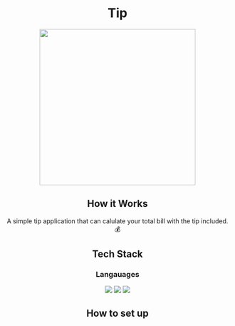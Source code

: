 <h1 align="center"> Tip </h1>

<p align="center"><img width="350" src="https://user-images.githubusercontent.com/71974361/115008582-30c4e500-9ea3-11eb-9885-b4e1ae6e54ea.gif"></p> 

<h2 align="center">How it Works</h2> 

<p align="center">A simple tip application that can calulate your total bill with the tip included. 💰</p>  

<h2 align="center">Tech Stack</h2>  

<h3 align="center">Langauages</h3>

<p align="center" ><img src="https://img.shields.io/badge/-HTML5-black?logo=HTML5&logoColor=blue"> <img src="https://img.shields.io/badge/-CSS3-black?logo=CSS3&logoColor=orange"> <img src="https://img.shields.io/badge/-Javascript-black?logo=Javascript&logoColor=yellow"></p>


<h2 align="center">How to set up</h2>


